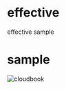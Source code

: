 # effective
effective sample

# sample
![cloudbook](https://user-images.githubusercontent.com/56849170/90552842-6de4a600-e161-11ea-8403-a29ec13733bd.jpg)
